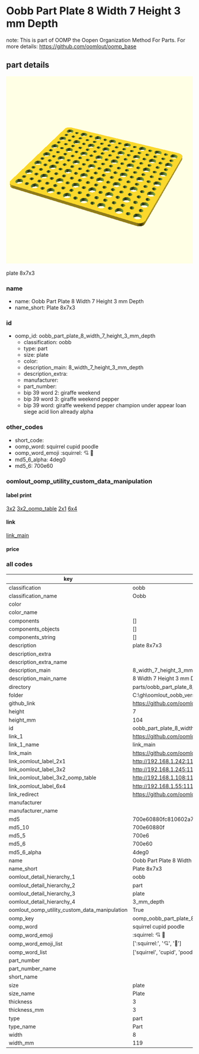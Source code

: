 # Oobb Part Plate 8 Width 7 Height 3 mm Depth  

note: This is part of OOMP the Oopen Organization Method For Parts. For more details: https://github.com/oomlout/oomp_base

##  part details
  

[![](3dpr.png)](3dpr.png)

plate 8x7x3



### name
* name: Oobb Part Plate 8 Width 7 Height 3 mm Depth
* name_short: Plate 8x7x3 
### id
* oomp_id: oobb_part_plate_8_width_7_height_3_mm_depth
  * classification: oobb
  * type: part
  * size: plate
  * color: 
  * description_main: 8_width_7_height_3_mm_depth
  * description_extra: 
  * manufacturer: 
  * part_number: 
  * bip 39 word 2: giraffe weekend
  * bip 39 word 3: giraffe weekend pepper
  * bip 39 word: giraffe weekend pepper champion under appear loan siege acid lion already alpha

### other_codes
* short_code: 
* oomp_word: squirrel cupid poodle
* oomp_word_emoji :squirrel: :cupid: :poodle:
* md5_6_alpha: 4deg0
* md5_6: 700e60






### oomlout_oomp_utility_custom_data_manipulation
#### label print
[3x2](http://192.168.1.245:1112/?label=oomp%204deg0)
[3x2_oomp_table](http://192.168.1.108:1112/?label=oomp%204deg0)
[2x1](http://192.168.1.242:1112/?label=oomp%204deg0)
[6x4](http://192.168.1.55:1112/?label=oomp%204deg0)    

#### link

[link_main](https://github.com/oomlout/oomlout_oobb_version_4_generated_parts/tree/main/navigation_oomp/oobb/part/plate/8_width_7_height_3_mm_depth/part)                              

#### price







### all codes 
| key | value |  
| --- | --- |  
| classification | oobb |  
| classification_name | Oobb |  
| color |  |  
| color_name |  |  
| components | [] |  
| components_objects | [] |  
| components_string | [] |  
| description | plate 8x7x3 |  
| description_extra |  |  
| description_extra_name |  |  
| description_main | 8_width_7_height_3_mm_depth |  
| description_main_name | 8 Width 7 Height 3 mm Depth |  
| directory | parts/oobb_part_plate_8_width_7_height_3_mm_depth |  
| folder | C:\gh\oomlout_oobb_version_4_generated_parts\parts\oobb_part_plate_8_width_7_height_3_mm_depth |  
| github_link | https://github.com/oomlout/oomlout_oomp_part_src/tree/main/parts/oobb_part_plate_8_width_7_height_3_mm_depth |  
| height | 7 |  
| height_mm | 104 |  
| id | oobb_part_plate_8_width_7_height_3_mm_depth |  
| link_1 | https://github.com/oomlout/oomlout_oobb_version_4_generated_parts/tree/main/navigation_oomp/oobb/part/plate/8_width_7_height_3_mm_depth/part |  
| link_1_name | link_main |  
| link_main | https://github.com/oomlout/oomlout_oobb_version_4_generated_parts/tree/main/navigation_oomp/oobb/part/plate/8_width_7_height_3_mm_depth/part |  
| link_oomlout_label_2x1 | http://192.168.1.242:1112/?label=oomp%204deg0 |  
| link_oomlout_label_3x2 | http://192.168.1.245:1112/?label=oomp%204deg0 |  
| link_oomlout_label_3x2_oomp_table | http://192.168.1.108:1112/?label=oomp%204deg0 |  
| link_oomlout_label_6x4 | http://192.168.1.55:1112/?label=oomp%204deg0 |  
| link_redirect | https://github.com/oomlout/oomlout_oobb_version_4_generated_parts/tree/main/parts/oobb_plate_08_07_03 |  
| manufacturer |  |  
| manufacturer_name |  |  
| md5 | 700e60880fc810602a76626145fe4311 |  
| md5_10 | 700e60880f |  
| md5_5 | 700e6 |  
| md5_6 | 700e60 |  
| md5_6_alpha | 4deg0 |  
| name | Oobb Part Plate 8 Width 7 Height 3 mm Depth |  
| name_short | Plate 8x7x3  |  
| oomlout_detail_hierarchy_1 | oobb |  
| oomlout_detail_hierarchy_2 | part |  
| oomlout_detail_hierarchy_3 | plate |  
| oomlout_detail_hierarchy_4 | 3_mm_depth |  
| oomlout_oomp_utility_custom_data_manipulation | True |  
| oomp_key | oomp_oobb_part_plate_8_width_7_height_3_mm_depth |  
| oomp_word | squirrel cupid poodle |  
| oomp_word_emoji | :squirrel: :cupid: :poodle: |  
| oomp_word_emoji_list | [':squirrel:', ':cupid:', ':poodle:'] |  
| oomp_word_list | ['squirrel', 'cupid', 'poodle'] |  
| part_number |  |  
| part_number_name |  |  
| short_name |  |  
| size | plate |  
| size_name | Plate |  
| thickness | 3 |  
| thickness_mm | 3 |  
| type | part |  
| type_name | Part |  
| width | 8 |  
| width_mm | 119 |  

